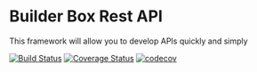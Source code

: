 # Builder Box Rest API
This framework will allow you to develop APIs quickly and simply

[![Build Status](https://travis-ci.org/ElMijo/builder-box-core.svg?branch=master)](https://travis-ci.org/ElMijo/builder-box-core) [![Coverage Status](https://coveralls.io/repos/github/ElMijo/builder-box-core/badge.svg?branch=master)](https://coveralls.io/github/ElMijo/builder-box-core?branch=master) [![codecov](https://codecov.io/gh/ElMijo/builder-box-core/branch/master/graph/badge.svg)](https://codecov.io/gh/ElMijo/builder-box-core)
